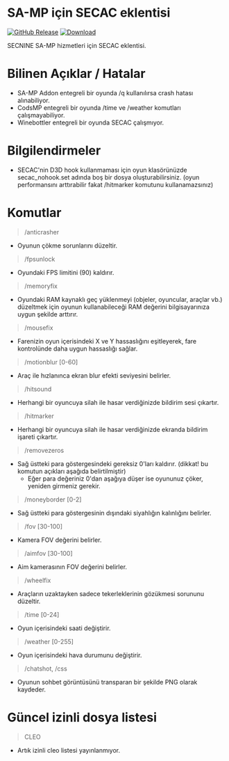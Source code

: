 # SA-MP için SECAC eklentisi

[![GitHub Release](https://img.shields.io/github/release/sec9/SECAC-SAMP.svg)](https://github.com/sec9/SECAC-SAMP/releases/latest) [![Download](https://img.shields.io/github/downloads/sec9/SECAC-SAMP/total.svg?r3)](https://github.com/sec9/SECAC-SAMP/releases/latest)

SECNINE SA-MP hizmetleri için SECAC eklentisi.

# Bilinen Açıklar / Hatalar
- SA-MP Addon entegreli bir oyunda /q kullanılırsa crash hatası alınabiliyor.
- CodsMP entegreli bir oyunda /time ve /weather komutları çalışmayabiliyor.
- Winebottler entegreli bir oyunda SECAC çalışmıyor.

# Bilgilendirmeler
- SECAC'nin D3D hook kullanmaması için oyun klasörünüzde secac_nohook.set adında boş bir dosya oluşturabilirsiniz. (oyun performansını arttırabilir fakat /hitmarker komutunu kullanamazsınız)

# Komutlar
> /anticrasher
- Oyunun çökme sorunlarını düzeltir.
> /fpsunlock
- Oyundaki FPS limitini (90) kaldırır.
> /memoryfix
- Oyundaki RAM kaynaklı geç yüklenmeyi (objeler, oyuncular, araçlar vb.) düzeltmek için oyunun kullanabileceği RAM değerini bilgisayarınıza uygun şekilde arttırır.
> /mousefix
- Farenizin oyun içerisindeki X ve Y hassaslığını eşitleyerek, fare kontrolünde daha uygun hassaslığı sağlar.
> /motionblur [0-60]
- Araç ile hızlanınca ekran blur efekti seviyesini belirler.
> /hitsound
- Herhangi bir oyuncuya silah ile hasar verdiğinizde bildirim sesi çıkartır.
> /hitmarker
- Herhangi bir oyuncuya silah ile hasar verdiğinizde ekranda bildirim işareti çıkartır.
> /removezeros
- Sağ üstteki para göstergesindeki gereksiz 0'ları kaldırır. (dikkat! bu komutun açıkları aşağıda belirtilmiştir)
  - Eğer para değeriniz 0'dan aşağıya düşer ise oyununuz çöker, yeniden girmeniz gerekir.
> /moneyborder [0-2]
- Sağ üstteki para göstergesinin dışındaki siyahlığın kalınlığını belirler.
> /fov [30-100]
- Kamera FOV değerini belirler.
> /aimfov [30-100]
- Aim kamerasının FOV değerini belirler.
> /wheelfix
- Araçların uzaktayken sadece tekerleklerinin gözükmesi sorununu düzeltir.
> /time [0-24]
- Oyun içerisindeki saati değiştirir.
> /weather [0-255]
- Oyun içerisindeki hava durumunu değiştirir.
> /chatshot, /css
- Oyunun sohbet görüntüsünü transparan bir şekilde PNG olarak kaydeder.

# Güncel izinli dosya listesi

> CLEO
- Artık izinli cleo listesi yayınlanmıyor.
